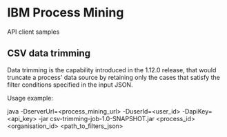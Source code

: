 # IBM Process Mining
API client samples

## CSV data trimming

Data trimming is the capability introduced in the 1.12.0 release, that would truncate a process' data source by retaining only the cases that satisfy the filter conditions specified in the input JSON.

Usage example:

java -DserverUrl=<process_mining_url> -DuserId=<user_id> -DapiKey=<api_key> -jar csv-trimming-job-1.0-SNAPSHOT.jar <process_id> <organisation_id> <path_to_filters_json>
